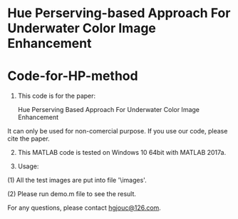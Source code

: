 # Hue Perserving-based Approach For Underwater Color Image Enhancement
# Code-for-HP-method

1. This code is for the paper: 

   Hue Perserving Based Approach For Underwater Color Image Enhancement

It can only be used for non-comercial purpose. If you use our code, please cite the paper.

2. This MATLAB code is tested on Windows 10 64bit with MATLAB 2017a. 

3. Usage:

(1) All the test images are put into file '\images'.


(2) Please run demo.m file to see the result.


For any questions, please contact hgjouc@126.com.
